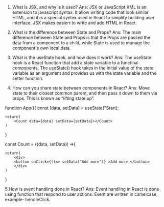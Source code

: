 1. What is JSX, and why is it used?
Ans: JSX or JavaScript XML is an extension to javascript syntax. It allow writing code that look similar HTML, and it is a special syntex used in React to simplify building user interface. JSX makes easierr to write and add HTML in React.

2. What is the difference between State and Props?
Ans: The main difference between State and Props is that the Props are passed the data from a component to a child, while State is used to manage the component's own local data.

3. What is the useState hook, and how does it work?
Ans: The useState hook is a React function that add a state variable to a  functinal components. The useState() hook takes in the initial value of the state variable as an argument and provides us with the state variable and the setter function.

4. How can you share state between components in React?
Ans: Move state to their closest common parent, and then pass it down to them via props. This is known as “lifting state up”.
 
function App(){
    const [data, setData] = useState("Start);

    return(
        <Count data={data} setData={setData}></Count>
    )
}


const Count = ({data, setData}) =>{

    return(
        <div>
        <button onClick={()=> setData("Add more")} >Add more </button>
        </div>
    )
}


5.How is event handling done in React?
Ans: Event handling in React is done using function that respond to user actions. Event are written in camelcase, example- hendleClick.